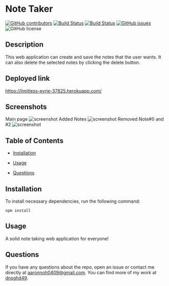 # Note Taker
  [![GitHub contributors](https://img.shields.io/github/contributors/dnsghd49/nttaaakerrr.svg)](https://GitHub.com/dnsghd49/nttaaakerrr/graphs/contributors/)
  [![Build Status](https://img.shields.io/github/forks/dnsghd49/nttaaakerrr.svg)](https://github.com/dnsghd49/nttaaakerrr/network/)
  [![Build Status](https://img.shields.io/github/stars/dnsghd49/nttaaakerrr.svg)](https://github.com/dnsghd49/nttaaakerrr/)
  [![GitHub issues](https://img.shields.io/github/issues/dnsghd49/nttaaakerrr.svg)](https://GitHub.com/dnsghd49/nttaaakerrr/issues/)
  ![GitHub license](https://img.shields.io/badge/license-MIT-blue.svg)


## Description

This web application can create and save the notes that the user wants. It can also delete the selected notes by clicking the delete button.

## Deployed link

https://limitless-eyrie-37825.herokuapp.com/

## Screenshots

Main page
![screenshot](https://github.com/dnsghd49/nttaaakerrr/blob/main/assets/img/screenshot.PNG)
Added Notes
![screenshot](https://github.com/dnsghd49/nttaaakerrr/blob/main/assets/img/yesNotes.PNG)
Removed Note#0 and #2
![screenshot](https://github.com/dnsghd49/nttaaakerrr/blob/main/assets/img/notesRemoved.PNG)

## Table of Contents 

* [Installation](#installation)

* [Usage](#usage)

* [Questions](#questions)

## Installation

To install necessary dependencies, run the following command:

```
npm install
```

## Usage

A solid note taking web application for everyone!

## Questions

If you have any questions about the repo, open an issue or contact me directly at aaronnoh0409@gmail.com. You can find more of my work at [dnsghd49](https://github.com/dnsghd49/).

